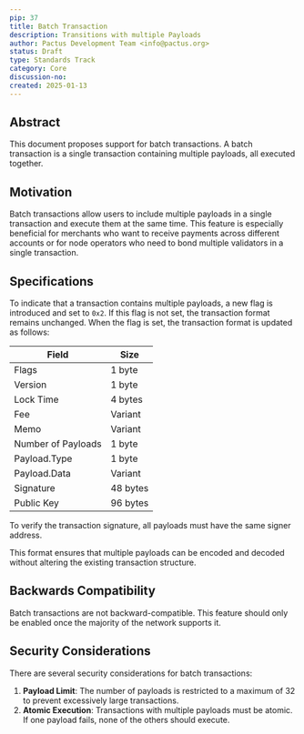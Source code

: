 ```yaml
---
pip: 37
title: Batch Transaction
description: Transitions with multiple Payloads
author: Pactus Development Team <info@pactus.org>
status: Draft
type: Standards Track
category: Core
discussion-no:
created: 2025-01-13
---
```


## Abstract

This document proposes support for batch transactions.
A batch transaction is a single transaction containing multiple payloads, all executed together.

## Motivation

Batch transactions allow users to include multiple payloads in a single transaction and execute them at the same time.
This feature is especially beneficial for merchants who want to receive payments across different accounts or
for node operators who need to bond multiple validators in a single transaction.

## Specifications

To indicate that a transaction contains multiple payloads, a new flag is introduced and set to `0x2`.
If this flag is not set, the transaction format remains unchanged.
When the flag is set, the transaction format is updated as follows:

| Field              | Size     |
| ------------------ | -------- |
| Flags              | 1 byte   |
| Version            | 1 byte   |
| Lock Time          | 4 bytes  |
| Fee                | Variant  |
| Memo               | Variant  |
| Number of Payloads | 1 byte   |
| Payload.Type     | 1 byte   |
| Payload.Data     | Variant  |
| Signature          | 48 bytes |
| Public Key         | 96 bytes |

To verify the transaction signature, all payloads must have the same signer address.

This format ensures that multiple payloads can be encoded and decoded without
altering the existing transaction structure.

## Backwards Compatibility

Batch transactions are not backward-compatible.
This feature should only be enabled once the majority of the network supports it.

## Security Considerations

There are several security considerations for batch transactions:

1. **Payload Limit**:
   The number of payloads is restricted to a maximum of 32 to prevent excessively large transactions.
2. **Atomic Execution**:
   Transactions with multiple payloads must be atomic.
   If one payload fails, none of the others should execute.

